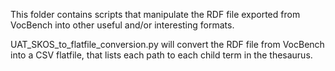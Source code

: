 This folder contains scripts that manipulate the RDF file exported from VocBench into other useful and/or interesting formats.

UAT_SKOS_to_flatfile_conversion.py will convert the RDF file from VocBench into a CSV flatfile, that lists each path to each child term in the thesaurus.
